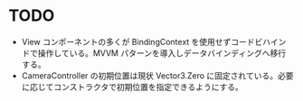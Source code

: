 # TODO

- View コンポーネントの多くが BindingContext を使用せずコードビハインドで操作している。MVVM パターンを導入しデータバインディングへ移行する。
- CameraController の初期位置は現状 Vector3.Zero に固定されている。必要に応じてコンストラクタで初期位置を指定できるようにする。
